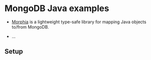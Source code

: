 # MongoDB Java examples

* [Morphia](http://code.google.com/p/morphia/ "Morphia") is a lightweight type-safe library for mapping Java objects to/from MongoDB.

* ...


## Setup
